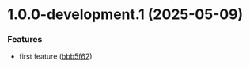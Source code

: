 # 1.0.0-development.1 (2025-05-09)


### Features

* first feature ([bbb5f62](https://github.com/dakorsun/srp/commit/bbb5f62824ea0548bc676b80fbfd57d52da7d003))
